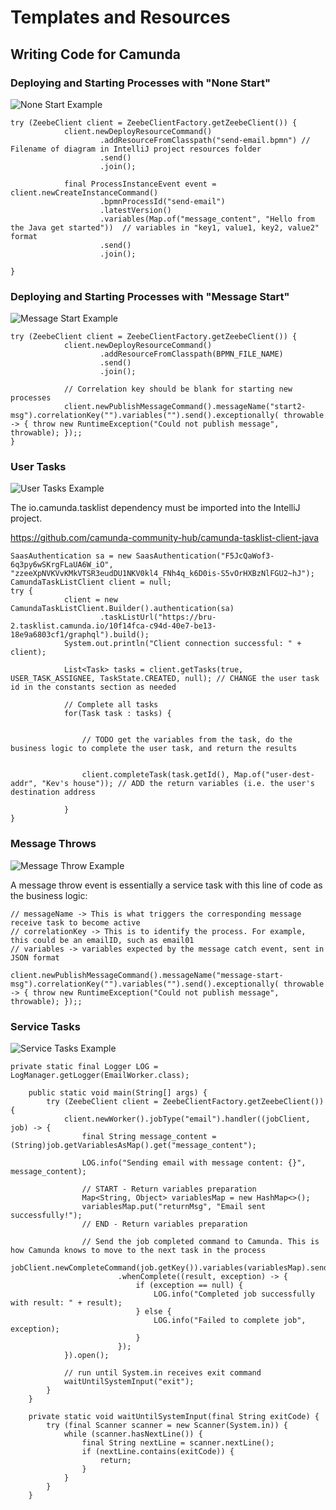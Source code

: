 # Templates and Resources

## Writing Code for Camunda

### Deploying and Starting Processes with "None Start"

![None Start Example](images/example-bpmn-none-start.png)

```
try (ZeebeClient client = ZeebeClientFactory.getZeebeClient()) {
            client.newDeployResourceCommand()
                    .addResourceFromClasspath("send-email.bpmn") // Filename of diagram in IntelliJ project resources folder
                    .send()
                    .join();

            final ProcessInstanceEvent event = client.newCreateInstanceCommand()
                    .bpmnProcessId("send-email")
                    .latestVersion()
                    .variables(Map.of("message_content", "Hello from the Java get started"))  // variables in "key1, value1, key2, value2" format
                    .send()
                    .join();

}       
```

### Deploying and Starting Processes with "Message Start"

![Message Start Example](images/example-bpmn-msg-start.png)

```
try (ZeebeClient client = ZeebeClientFactory.getZeebeClient()) {
            client.newDeployResourceCommand()
                    .addResourceFromClasspath(BPMN_FILE_NAME)
                    .send()
                    .join();

            // Correlation key should be blank for starting new processes
            client.newPublishMessageCommand().messageName("start2-msg").correlationKey("").variables("").send().exceptionally( throwable -> { throw new RuntimeException("Could not publish message", throwable); });;
}
```

### User Tasks

![User Tasks Example](images/example-bpmn-user-tasks.png)

The io.camunda.tasklist dependency must be imported into the IntelliJ project.

https://github.com/camunda-community-hub/camunda-tasklist-client-java

```
SaasAuthentication sa = new SaasAuthentication("F5JcQaWof3-6q3py6wSKrgFLaUA6W_iO", "zzeeXpNVKVvKMkVTSR3eudDU1NKV0kl4_FNh4q_k6D0is-S5vOrHXBzNlFGU2~hJ");
CamundaTaskListClient client = null;
try {
            client = new CamundaTaskListClient.Builder().authentication(sa)
                    .taskListUrl("https://bru-2.tasklist.camunda.io/10f14fca-c94d-40e7-be13-18e9a6803cf1/graphql").build();
            System.out.println("Client connection successful: " + client);

            List<Task> tasks = client.getTasks(true, USER_TASK_ASSIGNEE, TaskState.CREATED, null); // CHANGE the user task id in the constants section as needed

            // Complete all tasks
            for(Task task : tasks) {


                // TODO get the variables from the task, do the business logic to complete the user task, and return the results


                client.completeTask(task.getId(), Map.of("user-dest-addr", "Kev's house")); // ADD the return variables (i.e. the user's destination address
              
            }
}
```

### Message Throws

![Message Throw Example](images/example-bpmn-msg-throw.png)

A message throw event is essentially a service task with this line of code as the business logic:
```
// messageName -> This is what triggers the corresponding message receive task to become active
// correlationKey -> This is to identify the process. For example, this could be an emailID, such as email01
// variables -> variables expected by the message catch event, sent in JSON format

client.newPublishMessageCommand().messageName("message-start-msg").correlationKey("").variables("").send().exceptionally( throwable -> { throw new RuntimeException("Could not publish message", throwable); });;
```

### Service Tasks

![Service Tasks Example](images/example-bpmn-service-tasks.png)

```
private static final Logger LOG = LogManager.getLogger(EmailWorker.class);

    public static void main(String[] args) {
        try (ZeebeClient client = ZeebeClientFactory.getZeebeClient()) {
            client.newWorker().jobType("email").handler((jobClient, job) -> {
                final String message_content = (String)job.getVariablesAsMap().get("message_content");

                LOG.info("Sending email with message content: {}", message_content);

                // START - Return variables preparation
                Map<String, Object> variablesMap = new HashMap<>();
                variablesMap.put("returnMsg", "Email sent successfully!");
                // END - Return variables preparation

                // Send the job completed command to Camunda. This is how Camunda knows to move to the next task in the process
                jobClient.newCompleteCommand(job.getKey()).variables(variablesMap).send()
                        .whenComplete((result, exception) -> {
                            if (exception == null) {
                                LOG.info("Completed job successfully with result: " + result);
                            } else {
                                LOG.info("Failed to complete job", exception);
                            }
                        });
            }).open();

            // run until System.in receives exit command
            waitUntilSystemInput("exit");
        }
    }

    private static void waitUntilSystemInput(final String exitCode) {
        try (final Scanner scanner = new Scanner(System.in)) {
            while (scanner.hasNextLine()) {
                final String nextLine = scanner.nextLine();
                if (nextLine.contains(exitCode)) {
                    return;
                }
            }
        }
    }
```
